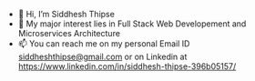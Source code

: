- 👋 Hi, I’m Siddhesh Thipse
- 👀 My major interest lies in Full Stack Web Developement and Microservices Architecture
- 📫 You can reach me on my personal Email ID siddheshthipse@gmail.com or on Linkedin at https://www.linkedin.com/in/siddhesh-thipse-396b05157/

<!---
siddheshthipse/siddheshthipse is a ✨ special ✨ repository because its `README.md` (this file) appears on your GitHub profile.
You can click the Preview link to take a look at your changes.
--->
